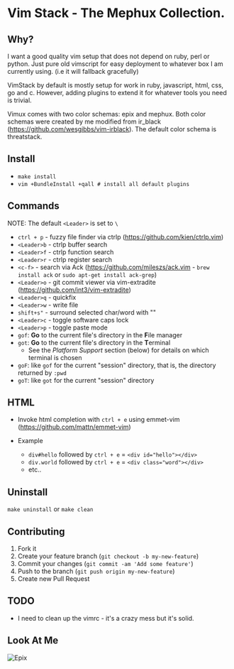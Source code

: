 # Vim Stack - The Mephux Collection.

## Why?

  I want a good quality vim setup that does not depend on ruby, perl or python. Just pure old vimscript for
  easy deployment to whatever box I am currently using. (i.e it will fallback gracefully)

  VimStack by default is mostly setup for work in ruby, javascript, html, css, go and c. However, adding plugins to extend
  it for whatever tools you need is trivial.

  Vimux comes with two color schemas: epix and mephux. Both color schemas were created by me modified from 
  ir_black (https://github.com/wesgibbs/vim-irblack). The default color schema is threatstack.

## Install

  * `make install`
  * `vim +BundleInstall +qall # install all default plugins`

## Commands

  NOTE: The default `<Leader>` is set to `\`

  * `ctrl + p`  - fuzzy file finder via ctrlp (https://github.com/kien/ctrlp.vim)
  * `<Leader>b` - ctrlp buffer search
  * `<Leader>f` - ctrlp function search
  * `<Leader>r` - ctrlp register search
  * `<c-f>`     - search via Ack (https://github.com/mileszs/ack.vim - `brew install ack` or `sudo apt-get install ack-grep`)
  * `<Leader>o` - git commit viewer via vim-extradite (https://github.com/int3/vim-extradite)
  * `<Leader>q` - quickfix
  * `<Leader>w` - write file
  * `shift+s"`  - surround selected char/word with ""
  * `<Leader>c` - toggle software caps lock
  * `<Leader>p` - toggle paste mode
  * `gof`: **Go** to the current file's directory in the **F**ile manager 
  * `got`: **Go** to the current file's directory in the **T**erminal
    * See the *Platform Support* section (below) for details on which terminal is chosen
  * `goF`: like `gof` for the current "session" directory, that is, the directory
    returned by `:pwd`
  * `goT`: like `got` for the current "session" directory

## HTML

  * Invoke html completion with `ctrl + e` using emmet-vim (https://github.com/mattn/emmet-vim)

  * Example
    - `div#hello` followed by `ctrl + e` = `<div id="hello"></div>`
    - `div.world` followed by `ctrl + e` = `<div class="word"></div>`
    - etc..

## Uninstall

  `make uninstall` or `make clean`

## Contributing

1. Fork it
2. Create your feature branch (`git checkout -b my-new-feature`)
3. Commit your changes (`git commit -am 'Add some feature'`)
4. Push to the branch (`git push origin my-new-feature`)
5. Create new Pull Request

## TODO
  * I need to clean up the vimrc - it's a crazy mess but it's solid.

## Look At Me

![Epix](https://github.com/mephux/vimux/raw/master/vimux.png)
